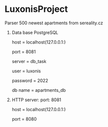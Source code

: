 # LuxonisProject
Parser 500 newest apartments from sereality.cz

1) Data base PostgreSQL

    host = localhost(127.0.0.1:)
    
    port = 8081
    
    server = db_task
    
    user = luxonis
    
    password = 2022
    
    db name = apartments_db
    
    
2) HTTP server:  port: 8081

    host = localhost(127.0.0.1:)
    
    port = 8080
